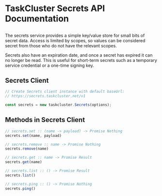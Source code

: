 # TaskCluster Secrets API Documentation

##

The secrets service provides a simple key/value store for small bits of secret
data.  Access is limited by scopes, so values can be considered secret from
those who do not have the relevant scopes.

Secrets also have an expiration date, and once a secret has expired it can no
longer be read.  This is useful for short-term secrets such as a temporary
service credential or a one-time signing key.

## Secrets Client

```js
// Create Secrets client instance with default baseUrl:
// https://secrets.taskcluster.net/v1

const secrets = new taskcluster.Secrets(options);
```

## Methods in Secrets Client

```js
// secrets.set :: (name -> payload) -> Promise Nothing
secrets.set(name, payload)
```

```js
// secrets.remove :: name -> Promise Nothing
secrets.remove(name)
```

```js
// secrets.get :: name -> Promise Result
secrets.get(name)
```

```js
// secrets.list :: () -> Promise Result
secrets.list()
```

```js
// secrets.ping :: () -> Promise Nothing
secrets.ping()
```

